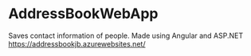 # AddressBookWebApp
Saves contact information of people. Made using Angular and ASP.NET
https://addressbookjb.azurewebsites.net/

